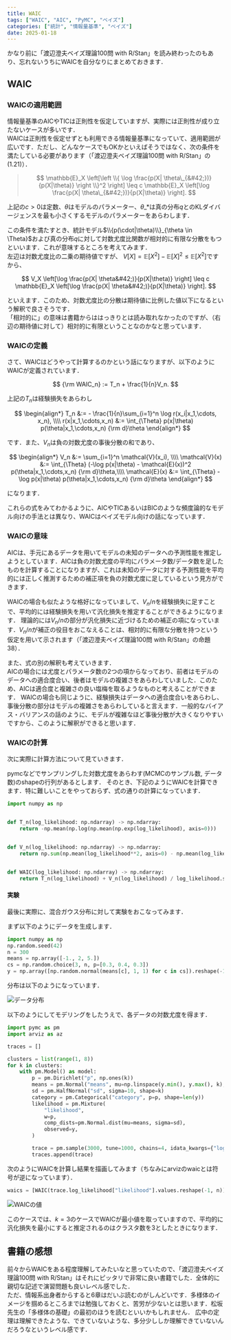 ```yaml
---
title: WAIC
tags: ["WAIC", "AIC", "PyMC", "ベイズ"]
categories: ["統計", "情報量基準", "ベイズ"]
date: 2025-01-18
---
```


かなり前に「渡辺澄夫ベイズ理論100問 with R/Stan」を読み終わったのもあり、忘れないうちにWAICを自分なりにまとめておきます．

## WAIC

### WAICの適用範囲

情報量基準のAICやTICは正則性を仮定していますが、実際には正則性が成り立たないケースが多いです．  
WAICは正則性を仮定せずとも利用できる情報量基準になっていて、適用範囲が広いです．ただし、どんなケースでもOKかといえばそうではなく、次の条件を満たしている必要があります（「渡辺澄夫ベイズ理論100問 with R/Stan」の(1.21)）．

> $$
> \mathbb{E}_X \left[\left \\{ \log \frac{p(X| \theta\_{&#42;})}{p(X|\theta)} \right \\}^2 \right] \leq c \mathbb{E}_X \left[\log \frac{p(X| \theta\_{&#42;})}{p(X|\theta)}  \right].
> $$

上記の$c>0$は定数、$\theta$はモデルのパラメーター、$\theta\_{*}$は真の分布$q$とのKLダイバージェンスを最も小さくするモデルのパラメーターをあらわします．

この条件を満たすとき、統計モデル$\\{p(\cdot|\theta)\\}_{\theta \in \Theta}$および真の分布$q$に対して対数尤度比関数が相対的に有限な分散をもつといいます．これが意味するところを考えてみます．  
左辺は対数尤度比の二乗の期待値ですが、
$V[X] = \mathbb{E}[X^2] - \mathbb{E}[X]^2 \leq \mathbb{E}[X^2]$ですから、

$$
V_X \left[\log \frac{p(X| \theta&#42;)}{p(X|\theta)}  \right] \leq c \mathbb{E}_X \left[\log \frac{p(X| \theta&#42;)}{p(X|\theta)}  \right].
$$

といえます．このため、対数尤度比の分散は期待値に比例した値以下になるという解釈で良さそうです．  
「相対的に」の意味は書籍からははっきりとは読み取れなかったのですが、（右辺の期待値に対して）相対的に有限ということなのかなと思っています．

### WAICの定義

さて、WAICはどうやって計算するのかという話になりますが、以下のようにWAICが定義されています．

$$
{\rm WAIC_n} := T_n + \frac{1}{n}V_n.
$$

上記の$T_n$は経験損失をあらわし

$$
\begin{align*}
T_n &:= - \frac{1}{n}\sum_{i=1}^n \log r(x_i|x_1,\cdots, x_n), \\\\
r(x|x_1,\cdots,x_n) &:= \int_{\Theta} p(x|\theta) p(\theta|x_1,\cdots,x_n) {\rm d}\theta
\end{align*}
$$

です．また、$V_n$は負の対数尤度の事後分散の和であり、

$$
\begin{align*}
V_n &:= \sum_{i=1}^n \mathcal{V}(x_i), \\\\
\mathcal{V}(x) &:= \int_{\Theta} (-\log p(x|\theta) - \mathcal{E}(x))^2 p(\theta|x_1,\cdots,x_n) {\rm d}\theta,\\\\  \mathcal{E}(x) &:= \int_{\Theta} -\log p(x|\theta) p(\theta|x_1,\cdots,x_n) {\rm d}\theta
\end{align*}
$$

になります．

これらの式をみてわかるように、AICやTICあるいはBICのような頻度論的なモデル向けの手法とは異なり、WAICはベイズモデル向けの話になっています．

### WAICの意味

AICは、手元にあるデータを用いてモデルの未知のデータへの予測性能を推定しようとしています．AICは負の対数尤度の平均にパラメータ数/データ数を足したものを計算することになりますが、これは未知のデータに対する予測性能を平均的には正しく推測するための補正項を負の対数尤度に足しているという見方ができます．

WAICの場合も似たような格好になっていまして、$V_n/n$を経験損失に足すことで、平均的には経験損失を用いて汎化損失を推定することができるようになります．
理論的には$V_n/n$の部分が汎化損失に近づけるための補正の項になっています．$V_n/n$が補正の役目をおこなえることは、相対的に有限な分散を持つという仮定を用いて示されます（「渡辺澄夫ベイズ理論100問 with R/Stan」の命題38）．

また、式の別の解釈も考えていきます．  
AICの場合には尤度とパラメータ数の2つの項からなっており、前者はモデルのデータへの適合度合い、後者はモデルの複雑さをあらわしていました．このため、AICは適合度と複雑さの良い塩梅を取るようなものと考えることができます．
WAICの場合も同じように、経験損失はデータへの適合度合いをあらわし、事後分散の部分はモデルの複雑さをあらわしていると言えます．一般的なバイアス・バリアンスの話のように、モデルが複雑なほど事後分散が大きくなりやすいですから、このように解釈ができると思います．

### WAICの計算

次に実際に計算方法について見ていきます．

pymcなどでサンプリングした対数尤度をあらわす(MCMCのサンプル数, データ数)のshapeの行列があるとします． そのとき、下記のようにWAICを計算できます．特に難しいことをやっておらず、式の通りの計算になっています．

```python
import numpy as np


def T_n(log_likelihood: np.ndarray) -> np.ndarray:
    return -np.mean(np.log(np.mean(np.exp(log_likelihood), axis=0)))


def V_n(log_likelihood: np.ndarray) -> np.ndarray:
    return np.sum(np.mean(log_likelihood**2, axis=0) - np.mean(log_likelihood, axis=0) ** 2)


def WAIC(log_likelihood: np.ndarray) -> np.ndarray:
    return T_n(log_likelihood) + V_n(log_likelihood) / log_likelihood.shape[1]
```

#### 実験

最後に実際に、混合ガウス分布に対して実験をおこなってみます．

まず以下のようにデータを生成します．
```python
import numpy as np
np.random.seed(42)
n = 300
means = np.array([-1., 2, 5.])
cs = np.random.choice(3, n, p=[0.3, 0.4, 0.3])
y = np.array([np.random.normal(means[c], 1, 1) for c in cs]).reshape(-1)
```

分布は以下のようになっています．  

![データ分布]( data_dist.jpg )

以下のようにしてモデリングをしたうえで、各データの対数尤度を得ます．
```python
import pymc as pm
import arviz as az

traces = []

clusters = list(range(1, 8))
for k in clusters:
    with pm.Model() as model:
        p = pm.Dirichlet("p", np.ones(k))
        means = pm.Normal("means", mu=np.linspace(y.min(), y.max(), k), sigma=10, shape=k)
        sd = pm.HalfNormal("sd", sigma=10, shape=k)
        category = pm.Categorical("category", p=p, shape=len(y))
        likelihood = pm.Mixture(
            "likelihood",
            w=p,
            comp_dists=pm.Normal.dist(mu=means, sigma=sd),
            observed=y,
        )

        trace = pm.sample(3000, tune=1000, chains=4, idata_kwargs={"log_likelihood": True})
        traces.append(trace)
```

次のようにWAICを計算し結果を描画してみます（ちなみにarvizのwaicとは符号が逆になっています）．
```python
waics = [WAIC(trace.log_likelihood["likelihood"].values.reshape(-1, n)) for trace in traces]
```
![WAICの値](waic_gauss_mixture.jpg)

このケースでは、$k=3$のケースでWAICが最小値を取っていますので、平均的に汎化損失を最小にすると推定されるのはクラスタ数を3としたときになります．


## 書籍の感想
前々からWAICをある程度理解してみたいなと思っていたので、「渡辺澄夫ベイズ理論100問 with R/Stan」はそれにピッタリで非常に良い書籍でした．全体的に親切な記述で演習問題も良いレベル感でした．  
ただ、情報系出身者からすると6章はだいぶ読むのがしんどいです．多様体のイメージを掴めるところまでは勉強しておくと、苦労が少ないとは思います．松坂先生の「多様体の基礎」の最初のほうを読むといいかもしれません．  広中の定理は理解できたような、できていないような、多分少ししか理解できていないんだろうなというレベル感です．
